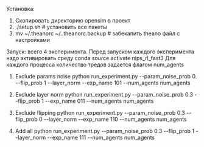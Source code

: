 Установка:
1) Скопировать директорию opensim в проект
2) ./setup.sh # установить все пакеты
3) mv ~/.theanorc ~/..theanorc.backup # забекапить theano файл с настройками


Запуск:
всего 4 эксперимента. Перед запуском каждого эксперимента надо активировать среду conda
source activate nips_rl_fast3
Для каждого процесса количество тредов задается флагом num_agents

1. Exclude params noise
python run_experiment.py --param_noise_prob 0. --flip_prob 1 --layer_norm --exp_name 101 --num_agents num_agents

2. Exclude layer norm
python run_experiment.py --param_noise_prob 0.3 --flip_prob 1 --exp_name 011 --num_agents num_agents

3. Exclude flipping
python run_experiment.py --param_noise_prob 0.3 --flip_prob 0 --layer_norm --exp_name 110 --num_agents num_agents

4. Add all
python run_experiment.py --param_noise_prob 0.3 --flip_prob 1 --layer_norm --exp_name 111 --num_agents num_agents